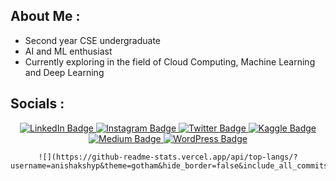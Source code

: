 ## About Me :
- Second year CSE undergraduate 
- AI and ML enthusiast 
- Currently exploring in the field of Cloud Computing, Machine Learning and Deep Learning

## Socials :
<div id="badges" align="center">
<a href="https://linkedin.com/in/anishaah">
    <img src="https://img.shields.io/badge/LinkedIn-blue?style=for-the-badge&logo=linkedin&logoColor=white" alt="LinkedIn Badge"/>
  </a>
  <a href="https://www.instagram.com/me_anisharaj/">
    <img src="https://img.shields.io/badge/Instagram-purple?style=for-the-badge&logo=Instagram&logoColor=white" alt="Instagram Badge"/>
  </a>
  <a href="https://www.twitter.com/anishaah_">
    <img src="https://img.shields.io/badge/Twitter-1DA1F2?style=for-the-badge&logo=twitter&logoColor=white" alt="Twitter Badge"/>
  </a>
     <a href="https://www.kaggle.com/anishaah">
    <img src="https://img.shields.io/badge/Kaggle-blue?style=for-the-badge&logo=Kaggle&logoColor=white" alt="Kaggle Badge"/>
  </a>
  <a href="https://medium.com/@anishaah_">
    <img src="https://img.shields.io/badge/Medium-12100E?style=for-the-badge&logo=medium&logoColor=white" alt="Medium Badge"/>
  </a>
<a href="https://mybrainythoughts.wordpress.com/">
<img src="https://img.shields.io/badge/Wordpress-21759B?style=for-the-badge&logo=wordpress&logoColor=white" alt="WordPress Badge"/>
  </a>
    
    ![](https://github-readme-stats.vercel.app/api/top-langs/?username=anishakshyp&theme=gotham&hide_border=false&include_all_commits=true&count_private=false&layout=compact)

